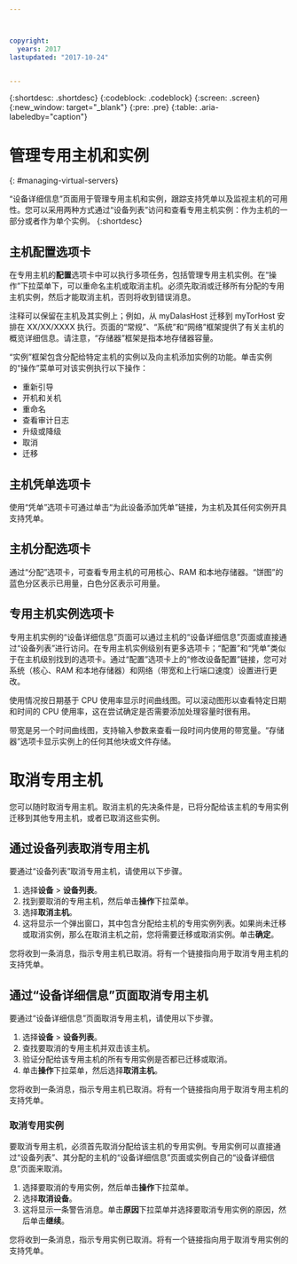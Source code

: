 ```yaml
---



copyright:
  years: 2017
lastupdated: "2017-10-24"


---
```


{:shortdesc: .shortdesc}
{:codeblock: .codeblock}
{:screen: .screen}
{:new_window: target="_blank"}
{:pre: .pre}
{:table: .aria-labeledby="caption"}

# 管理专用主机和实例
{: #managing-virtual-servers}

“设备详细信息”页面用于管理专用主机和实例，跟踪支持凭单以及监视主机的可用性。您可以采用两种方式通过“设备列表”访问和查看专用主机实例：作为主机的一部分或者作为单个实例。
{:shortdesc}

## 主机配置选项卡
在专用主机的**配置**选项卡中可以执行多项任务，包括管理专用主机实例。在“操作”下拉菜单下，可以重命名主机或取消主机。必须先取消或迁移所有分配的专用主机实例，然后才能取消主机，否则将收到错误消息。

注释可以保留在主机及其实例上；例如，从 myDalasHost 迁移到 myTorHost 安排在 XX/XX/XXXX 执行。页面的“常规”、“系统”和“网络”框架提供了有关主机的概览详细信息。请注意，“存储器”框架是指本地存储器容量。

“实例”框架包含分配给特定主机的实例以及向主机添加实例的功能。单击实例的“操作”菜单可对该实例执行以下操作：

* 重新引导
* 开机和关机
* 重命名
*	查看审计日志
*	升级或降级
*	取消
*	迁移

## 主机凭单选项卡
使用“凭单”选项卡可通过单击“为此设备添加凭单”链接，为主机及其任何实例开具支持凭单。

## 主机分配选项卡
通过“分配”选项卡，可查看专用主机的可用核心、RAM 和本地存储器。“饼图”的蓝色分区表示已用量，白色分区表示可用量。

## 专用主机实例选项卡
专用主机实例的“设备详细信息”页面可以通过主机的“设备详细信息”页面或直接通过“设备列表”进行访问。在专用主机实例级别有更多选项卡；“配置”和“凭单”类似于在主机级别找到的选项卡。通过“配置”选项卡上的“修改设备配置”链接，您可对系统（核心、RAM 和本地存储器）和网络（带宽和上行端口速度）设置进行更改。

使用情况按日期基于 CPU 使用率显示时间曲线图。可以滚动图形以查看特定日期和时间的 CPU 使用率，这在尝试确定是否需要添加处理容量时很有用。

带宽是另一个时间曲线图，支持输入参数来查看一段时间内使用的带宽量。“存储器”选项卡显示实例上的任何其他块或文件存储。

# 取消专用主机
您可以随时取消专用主机。取消主机的先决条件是，已将分配给该主机的专用实例迁移到其他专用主机，或者已取消这些实例。 
## 通过设备列表取消专用主机
要通过“设备列表”取消专用主机，请使用以下步骤。

1. 选择**设备** > **设备列表**。
2. 找到要取消的专用主机，然后单击**操作**下拉菜单。
3. 选择**取消主机**。 
4. 这将显示一个弹出窗口，其中包含分配给主机的专用实例列表。如果尚未迁移或取消实例，那么在取消主机之前，您将需要迁移或取消实例。单击**确定**。

您将收到一条消息，指示专用主机已取消。将有一个链接指向用于取消专用主机的支持凭单。
## 通过“设备详细信息”页面取消专用主机
要通过“设备详细信息”页面取消专用主机，请使用以下步骤。

1. 选择**设备** > **设备列表**。
2. 查找要取消的专用主机并双击该主机。
3. 验证分配给该专用主机的所有专用实例是否都已迁移或取消。
4. 单击**操作**下拉菜单，然后选择**取消主机**。

您将收到一条消息，指示专用主机已取消。将有一个链接指向用于取消专用主机的支持凭单。

### 取消专用实例

要取消专用主机，必须首先取消分配给该主机的专用实例。专用实例可以直接通过“设备列表”、其分配的主机的“设备详细信息”页面或实例自己的“设备详细信息”页面来取消。 

1. 选择要取消的专用实例，然后单击**操作**下拉菜单。
2. 选择**取消设备**。
3. 这将显示一条警告消息。单击**原因**下拉菜单并选择要取消专用实例的原因，然后单击**继续**。

您将收到一条消息，指示专用实例已取消。将有一个链接指向用于取消专用实例的支持凭单。

